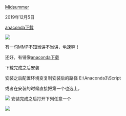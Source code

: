 [Midsummer](https://juejin.im/user/5c77364ae51d45457d19755f)

2019年12月5日


<a href="javascript:;">anaconda下载</a>

![](https://user-gold-cdn.xitu.io/2019/12/5/16ed62b70eb86e09?w=853&h=394&f=png&s=58709)

有一句MMP不知当讲不当讲，龟速啊！

还好，有镜像<a href="https://mirrors.tuna.tsinghua.edu.cn/anaconda/archive/?C=M&O=A">anaconda下载</a>

下载完成之后安装

安装之后配置环境变复制安装后的路径 E:\Anaconda3\Script

或者在安装的时候直接把第一个也选上，

![](https://user-gold-cdn.xitu.io/2019/12/5/16ed6777d2c3676c?w=490&h=380&f=png&s=32904)
安装完成之后打开下列任意一个

![](https://user-gold-cdn.xitu.io/2019/12/5/16ed6780f1b57f46?w=327&h=597&f=png&s=45016)